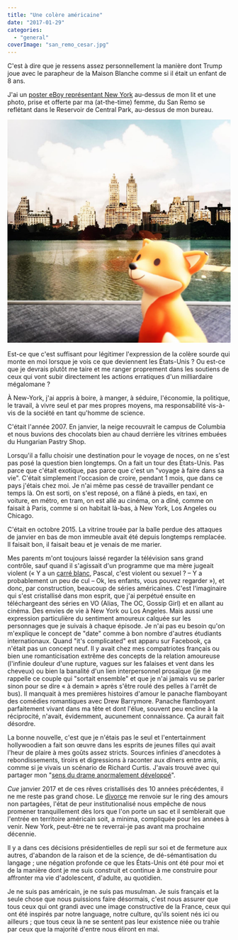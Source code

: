 ```yaml
---
title: "Une colère américaine"
date: "2017-01-29"
categories: 
  - "general"
coverImage: "san_remo_cesar.jpg"
---
```


C'est à dire que je ressens assez personnellement la manière dont Trump joue avec le parapheur de la Maison Blanche comme si il était un enfant de 8 ans.

J'ai un [poster eBoy représentant New York](http://shop.eboy.com/products/new-york-poster) au-dessus de mon lit et une photo, prise et offerte par ma (at-the-time) femme, du San Remo se reflétant dans le Reservoir de Central Park, au-dessus de mon bureau.

[![](images/san_remo_cesar.jpg)](https://www.instagram.com/p/BH_rIMTDyPE/)

Est-ce que c'est suffisant pour légitimer l'expression de la colère sourde qui monte en moi lorsque je vois ce que deviennent les États-Unis ? Ou est-ce que je devrais plutôt me taire et me ranger proprement dans les soutiens de ceux qui vont subir directement les actions erratiques d'un milliardaire mégalomane ?

À New-York, j'ai appris à boire, à manger, à séduire, l'économie, la politique, le travail, à vivre seul et par mes propres moyens, ma responsabilité vis-à-vis de la société en tant qu'homme de science.

C'était l'année 2007. En janvier, la neige recouvrait le campus de Columbia et nous buvions des chocolats bien au chaud derrière les vitrines embuées du Hungarian Pastry Shop.

Lorsqu'il a fallu choisir une destination pour le voyage de noces, on ne s'est pas posé la question bien longtemps. On a fait un tour des États-Unis. Pas parce que c'était exotique, pas parce que c'est un "voyage à faire dans sa vie". C'était simplement l'occasion de croire, pendant 1 mois, que dans ce pays j'étais chez moi. Je n'ai même pas cessé de travailler pendant ce temps là. On est sorti, on s'est reposé, on a flâné à pieds, en taxi, en voiture, en métro, en tram, on est allé au cinéma, on a dîné, comme on faisait à Paris, comme si on habitait là-bas, à New York, Los Angeles ou Chicago.

C'était en octobre 2015. La vitrine trouée par la balle perdue des attaques de janvier en bas de mon immeuble avait été depuis longtemps remplacée. Il faisait bon, il faisait beau et je venais de me marier.

Mes parents m'ont toujours laissé regarder la télévision sans grand contrôle, sauf quand il s'agissait d'un programme que ma mère jugeait violent (« Y a un [carré blanc](https://fr.wikipedia.org/wiki/Signal%C3%A9tique_d'avertissement#Carr.C3.A9_blanc.2C_rectangle_blanc_et_pictogrammes_TV_en_France), Pascal, c'est violent ou sexuel ? – Y a probablement un peu de cul – Ok, les enfants, vous pouvez regarder »), et donc, par construction, beaucoup de séries américaines. C'est l'imaginaire qui s'est cristallisé dans mon esprit, que j'ai perpétué ensuite en téléchargeant des séries en VO (Alias, The OC, Gossip Girl) et en allant au cinéma. Des envies de vie à New York ou Los Angeles. Mais aussi une expression particulière du sentiment amoureux calquée sur les personnages que je suivais à chaque épisode. Je n'ai pas eu besoin qu'on m'explique le concept de "date" comme à bon nombre d'autres étudiants internationaux. Quand "it's complicated" est apparu sur Facebook, ça n'était pas un concept neuf. Il y avait chez mes compatriotes français ou bien une romanticisation extrême des concepts de la relation amoureuse (l'infinie douleur d'une rupture, vagues sur les falaises et vent dans les cheveux) ou bien la banalité d'un lien interpersonnel prosaïque (je me rappelle ce couple qui "sortait ensemble" et que je n'ai jamais vu se parler sinon pour se dire « à demain » après s'être roulé des pelles à l'arrêt de bus). Il manquait à mes premières histoires d'amour le panache flamboyant des comédies romantiques avec Drew Barrymore. Panache flamboyant parfaitement vivant dans ma tête et dont l'élue, souvent peu encline à la réciprocité, n'avait, évidemment, aucunement connaissance. Ça aurait fait désordre.

La bonne nouvelle, c'est que je n'étais pas le seul et l'entertainment hollywoodien a fait son œuvre dans les esprits de jeunes filles qui avait l'heur de plaire à mes goûts assez stricts. Sources infinies d'anecdotes à rebondissements, tiroirs et digressions à raconter aux dîners entre amis, comme si je vivais un scénario de Richard Curtis. J'avais trouvé avec qui partager mon "[sens du drame anormalement développé](https://www.youtube.com/watch?v=PgsSrbJ1VdA&t=111)".

_Cue_ janvier 2017 et de ces rêves cristallisés des 10 années précédentes, il ne me reste pas grand chose. Le [divorce](https://twitter.com/TheJeanneLucie/status/815574757852741632) me renvoie sur le ring des amours non partagées, l'état de peur institutionalisé nous empêche de nous promener tranquillement dès lors que l'on porte un sac et il semblerait que l'entrée en territoire américain soit, a minima, compliquée pour les années à venir. New York, peut-être ne te reverrai-je pas avant ma prochaine décennie.

Il y a dans ces décisions présidentielles de repli sur soi et de fermeture aux autres, d'abandon de la raison et de la science, de dé-sémantisation du langage ; une négation profonde ce que les États-Unis ont été pour moi et de la manière dont je me suis construit et continue à me construire pour affronter ma vie d'adolescent, d'adulte, au quotidien.

Je ne suis pas américain, je ne suis pas musulman. Je suis français et la seule chose que nous puissions faire désormais, c'est nous assurer que tous ceux qui ont grandi avec une image constructive de la France, ceux qui ont été inspirés par notre language, notre culture, qu'ils soient nés ici ou ailleurs ; que tous ceux là ne se sentent pas leur existence niée ou trahie par ceux que la majorité d'entre nous éliront en mai.
